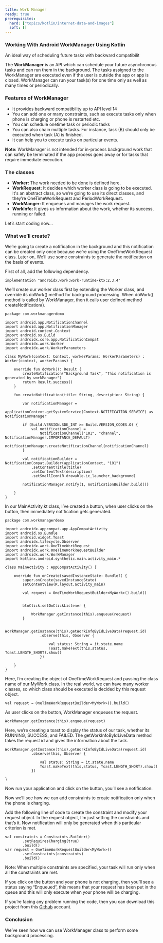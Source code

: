 ```yaml
---
title: Work Manager
ready: true
prerequisites:
  hard: ["topics/kotlin/internet-data-and-images"]
  soft: []
---
```


### Working With Android WorkManager Using Kotlin
An ideal way of scheduling future tasks with backward compatibilit

The __WorkManager__ is an API which can schedule your future asynchronous tasks and can run them in the background. The tasks assigned to the WorkManager are executed even if the user is outside the app or app is closed. WorkManager can run your task(s) for one time only as well as many times or periodically.

### Features of WorkManager

- It provides backward compatibility up to API level 14
- You can add one or many constraints, such as execute tasks only when phone is charging or phone is restarted etc.
- You can schedule onetime task or periodic tasks
- You can also chain multiple tasks. For instance, task (B) should only be executed when task (A) is finished.
- It can help you to execute tasks on particular events.

__Note:__ WorkManager is not intended for in-process background work that can safely be terminated if the app process goes away or for tasks that require immediate execution.

### The classes

- __Worker:__ The work needed to be done is defined here.
- __WorkRequest:__ It decides which worker class is going to be executed. It's an abstract class, so we’re going to use its direct classes, and they’re OneTimeWorkRequest and PeriodWorkRequest.
- __WorkManger:__ It enqueues and manages the work request.
- __WorkInfo:__ It gives us information about the work, whether its success, running or failed.

Let’s start coding now…

### What we’ll create?
We’re going to create a notification in the background and this notification can be created only once because we’re using the OneTimeWorkRequest class. Later on, We’ll use some constraints to generate the notification on the basis of events.

First of all, add the following dependency.
```
implementation "androidx.work:work-runtime-ktx:2.3.4"
```
We’ll create our worker class first by extending the Worker class, and override its doWork() method for background processing. When doWork() method is called by WorkManager, then it calls user defined method createNotification().
```
package com.workmanagerdemo

import android.app.NotificationChannel
import android.app.NotificationManager
import android.content.Context
import android.os.Build
import androidx.core.app.NotificationCompat
import androidx.work.Worker
import androidx.work.WorkerParameters

class MyWork(context: Context, workerParams: WorkerParameters) : Worker(context, workerParams) {

    override fun doWork(): Result {
        createNotification("Background Task", "This notification is generated by workManager")
        return Result.success()
    }

    fun createNotification(title: String, description: String) {

        var notificationManager =
            applicationContext.getSystemService(Context.NOTIFICATION_SERVICE) as NotificationManager

        if (Build.VERSION.SDK_INT >= Build.VERSION_CODES.O) {
            val notificationChannel =
                NotificationChannel("101", "channel", NotificationManager.IMPORTANCE_DEFAULT)
            notificationManager.createNotificationChannel(notificationChannel)
        }

        val notificationBuilder = NotificationCompat.Builder(applicationContext, "101")
            .setContentTitle(title)
            .setContentText(description)
            .setSmallIcon(R.drawable.ic_launcher_background)

        notificationManager.notify(1, notificationBuilder.build())

    }
}
```
In our MainActivity.kt class, I’ve created a button, when user clicks on the button, then immediately notification gets generated.
```
package com.workmanagerdemo

import androidx.appcompat.app.AppCompatActivity
import android.os.Bundle
import android.widget.Toast
import androidx.lifecycle.Observer
import androidx.work.OneTimeWorkRequest
import androidx.work.OneTimeWorkRequestBuilder
import androidx.work.WorkManager
import kotlinx.android.synthetic.main.activity_main.*

class MainActivity : AppCompatActivity() {

    override fun onCreate(savedInstanceState: Bundle?) {
        super.onCreate(savedInstanceState)
        setContentView(R.layout.activity_main)

        val request = OneTimeWorkRequestBuilder<MyWork>().build()


        btnClick.setOnClickListener {

            WorkManager.getInstance(this).enqueue(request)
        }

        WorkManager.getInstance(this).getWorkInfoByIdLiveData(request.id)
                .observe(this, Observer {

                    val status: String = it.state.name
                    Toast.makeText(this,status, Toast.LENGTH_SHORT).show()
                })

    }
}
```
Here, I’m creating the object of OneTimeWorkRequest and passing the class name of our MyWork class. In the real world, we can have many worker classes, so which class should be executed is decided by this request object.
```
val request = OneTimeWorkRequestBuilder<MyWork>().build()
```
As user clicks on the button, WorkManager enqueues the request.
```
WorkManager.getInstance(this).enqueue(request)
```
Here, we’re creating a toast to display the status of our task, whether its RUNNING, SUCCESS, and FAILED. The getWorkInfoByIdLiveData method takes the request id and gives the information about the task.
```
WorkManager.getInstance(this).getWorkInfoByIdLiveData(request.id)
            .observe(this, Observer {

                val status: String = it.state.name
                Toast.makeText(this,status, Toast.LENGTH_SHORT).show()
            })

}
```

Now run your application and click on the button, you’ll see a notification.

Now we’ll see how we can add constraints to create notification only when the phone is charging.

Add the following line of code to create the constraint and modify your request object. In the request object, I’m just setting the constraints and that’s it. Now notification will only be generated when this particular criterion is met.
```
val constraints = Constraints.Builder()
        .setRequiresCharging(true)
        .build()
var request = OneTimeWorkRequestBuilder<MyWork>()
        .setConstraints(constraints)
        .build()
```
Note: When multiple constraints are specified, your task will run only when all the constraints are met.

If you click on the button and your phone is not charging, then you’ll see a status saying “Enqueued”, this means that your request has been put in the queue and this will only execute when your phone will be charging.

If you’re facing any problem running the code, then you can download this project from this [Github](https://github.com/himanshujbd/WorkManager) account.

### Conclusion
We’ve seen how we can use WorkManager class to perform some background processing.
